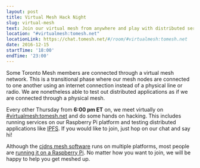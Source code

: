 ```yaml
---
layout: post
title: Virtual Mesh Hack Night
slug: virtual-mesh
text: Join our virtual mesh from anywhere and play with distributed services.
location: "#virtualmesh:tomesh.net"
locationLink: https://chat.tomesh.net/#/room/#virtualmesh:tomesh.net
date: 2016-12-15
startTime: '18:00'
endTime: '23:00'
---
```


Some Toronto Mesh members are connected through a virtual mesh network. This is a transitional phase where our mesh nodes are connected to one another using an internet connection instead of a physical line or radio. We are nonetheless able to test out distributed applications as if we are connected through a physical mesh.

Every other Thursday from **6:00 pm ET** on, we meet virtually on [#virtualmesh:tomesh.net](https://chat.tomesh.net/#/room/#virtualmesh:tomesh.net) and do some hands on hacking. This includes running services on our Raspberry Pi platform and testing distributed applications like [IPFS](https://ipfs.io/). If you would like to join, just hop on our chat and say hi!

Although the [cjdns mesh software](https://github.com/cjdelisle/cjdns) runs on multiple platforms, most people are [running it on a Raspberry Pi](https://github.com/tomeshnet/prototype-cjdns-pi2). No matter how you want to join, we will be happy to help you get meshed up.
